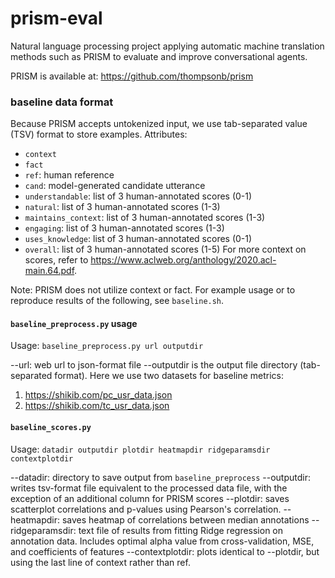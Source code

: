 # prism-eval

Natural language processing project applying automatic machine translation methods such as PRISM to evaluate and improve conversational agents.

PRISM is available at: https://github.com/thompsonb/prism


### baseline data format

Because PRISM accepts untokenized input, we use tab-separated value (TSV) format to store examples.
Attributes:
  * `context`
  * `fact`
  * `ref`: human reference
  * `cand`: model-generated candidate utterance
  * `understandable`: list of 3 human-annotated scores (0-1)
  * `natural`: list of 3 human-annotated scores (1-3)
  * `maintains_context`: list of 3 human-annotated scores (1-3)
  * `engaging`: list of 3 human-annotated scores (1-3)
  * `uses_knowledge`: list of 3 human-annotated scores (0-1)
  * `overall`: list of 3 human-annotated scores (1-5)
For more context on scores, refer to https://www.aclweb.org/anthology/2020.acl-main.64.pdf.

Note: PRISM does not utilize context or fact. For example usage or to reproduce results  of the following, see `baseline.sh`.



#### `baseline_preprocess.py` usage

Usage: `baseline_preprocess.py url outputdir`

--url: web url to json-format file
--outputdir is the output file directory (tab-separated format). Here we use two datasets for baseline metrics:
  1. https://shikib.com/pc_usr_data.json
  2. https://shikib.com/tc_usr_data.json


#### `baseline_scores.py`

Usage: `datadir outputdir plotdir heatmapdir ridgeparamsdir contextplotdir`

--datadir: directory to save output from `baseline_preprocess`
--outputdir: writes tsv-format file equivalent to the processed data file, with the exception of an additional column for PRISM scores
--plotdir: saves scatterplot correlations and p-values using Pearson's correlation. 
--heatmapdir: saves heatmap of correlations between median annotations
--ridgeparamsdir: text file of results from fitting Ridge regression on annotation data. Includes optimal alpha value from cross-validation, MSE, and coefficients of features
--contextplotdir: plots identical to --plotdir, but using the last line of context rather than ref. 
